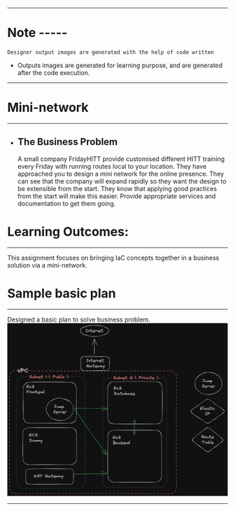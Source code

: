 
  ---
  # Note -----
    Designer output images are generated with the help of code written
  - Outputs images are generated for learning purpose, and are generated after the code execution.
  ---
# Mini-network
  ---
  - The Business Problem
    ---
    A small company FridayHITT provide customised different HITT training every Friday with running routes local to your location. They have approached you to design a mini network for the online presence. They can see that the company will expand rapidly so they want the design to be extensible from the start. They know that applying good practices from the start will make this easier. Provide appropriate services and documentation to get them going.

# Learning Outcomes:
  ---
  This assignment focuses on bringing IaC concepts together in a business solution via a mini-network.



# Sample basic plan
  ---
  Designed a basic plan to solve business problem. 
  ![Local Image](Assets/plan-overview.png)

  ---
